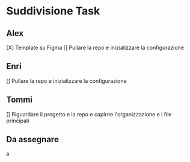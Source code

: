 # Suddivisione Task

## Alex
[X] Template su Figma
[] Pullare la repo e inizializzare la configurazione

## Enri
[] Pullare la repo e inizializzare la configurazione


## Tommi
[] Riguardare il progetto e la repo e capirne l'organizzazione e i file principali


## Da assegnare
a